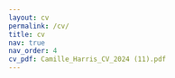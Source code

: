 ```yaml
---
layout: cv
permalink: /cv/
title: cv
nav: true
nav_order: 4
cv_pdf: Camille_Harris_CV_2024 (11).pdf
---
```


